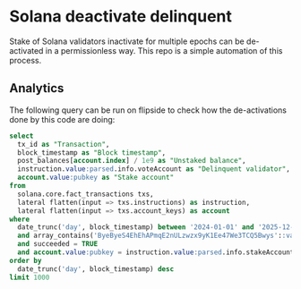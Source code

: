 # Solana deactivate delinquent

Stake of Solana validators inactivate for multiple epochs can be de-activated in a permissionless way. This repo is a simple automation of this process.

## Analytics
The following query can be run on flipside to check how the de-activations done by this code are doing:
```sql
select
  tx_id as "Transaction",
  block_timestamp as "Block timestamp",
  post_balances[account.index] / 1e9 as "Unstaked balance",
  instruction.value:parsed.info.voteAccount as "Delinquent validator",
  account.value:pubkey as "Stake account"
from
  solana.core.fact_transactions txs,
  lateral flatten(input => txs.instructions) as instruction,
  lateral flatten(input => txs.account_keys) as account
where
  date_trunc('day', block_timestamp) between '2024-01-01' and '2025-12-01'
  and array_contains('ByeByeS4EhEhAPmqE2nULzwzx9yK1Ee47We3TCQ5Bwys'::variant, signers)
  and succeeded = TRUE
  and account.value:pubkey = instruction.value:parsed.info.stakeAccount
order by
  date_trunc('day', block_timestamp) desc
limit 1000
```
